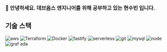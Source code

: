 ### 👋 안녕하세요. 데브옵스 엔지니어를 위해 공부하고 있는 현수빈 입니다. 

기술 스택
---
![aws](https://user-images.githubusercontent.com/118794159/229032424-bc900c19-3345-4f6d-8b70-cd2aaa05dcb9.svg)
![Terraform](https://user-images.githubusercontent.com/118794159/229031924-8e19a0b2-45d3-45ff-98bb-40b4928b0d7b.svg)
![Docker](https://user-images.githubusercontent.com/118794159/229031932-8ef54262-e006-40b3-8ac5-7eb9ead321d9.svg)
![fastify](https://user-images.githubusercontent.com/118794159/229031942-dec75526-724c-4407-822a-6e305abe5beb.svg)
![serverless](https://user-images.githubusercontent.com/118794159/229032002-fe4463cd-5197-49e1-9c45-6afe79424abf.svg)
![git](https://user-images.githubusercontent.com/118794159/229032294-4af4747e-ef66-4f94-9df1-7c0ce290135d.svg)
![mysql](https://user-images.githubusercontent.com/118794159/229032322-c27277be-d3f8-4d5e-9a4f-d394cc841a38.svg)
![node](https://user-images.githubusercontent.com/118794159/229032324-d5025d28-283f-432e-8a74-bdb33e55af14.svg)
![graf ada](https://user-images.githubusercontent.com/118794159/229032334-28950aaf-7dae-47a1-996b-5417061f1417.svg)



<!--
**numberbeen/numberbeen** is a ✨ _special_ ✨ repository because its `README.md` (this file) appears on your GitHub profile.

Here are some ideas to get you started:

- 🔭 I’m currently working on ...
- 🌱 I’m currently learning ...
- 👯 I’m looking to collaborate on ...
- 🤔 I’m looking for help with ...
- 💬 Ask me about ...
- 📫 How to reach me: ...
- 😄 Pronouns: ...
- ⚡ Fun fact: ...
-->
